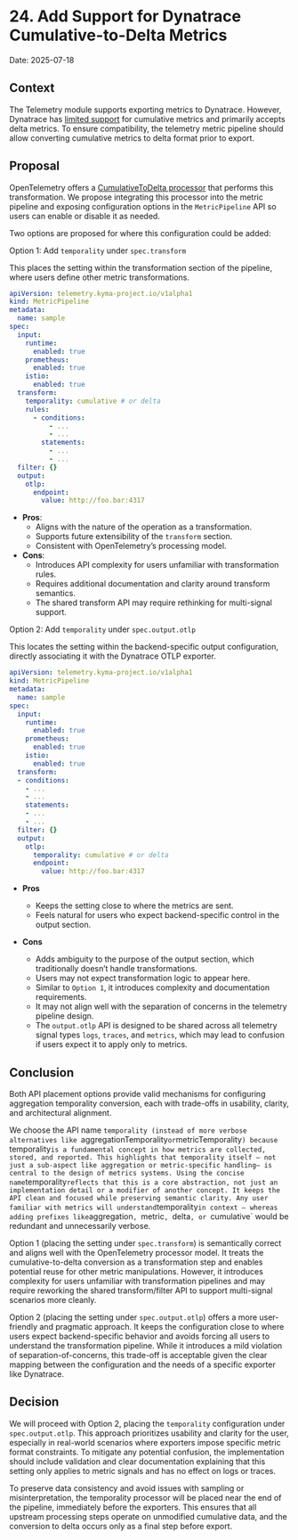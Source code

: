 # 24. Add Support for Dynatrace Cumulative-to-Delta Metrics

Date: 2025-07-18

## Context

The Telemetry module supports exporting metrics to Dynatrace. However, Dynatrace has [limited support](https://docs.dynatrace.com/docs/ingest-from/opentelemetry/getting-started/metrics/limitations#aggregation-temporality) for cumulative metrics and primarily accepts delta metrics. To ensure compatibility, the telemetry metric pipeline should allow converting cumulative metrics to delta format prior to export.

## Proposal

OpenTelemetry offers a [CumulativeToDelta processor](https://github.com/open-telemetry/opentelemetry-collector-contrib/tree/main/processor/cumulativetodeltaprocessor#cumulative-to-delta-processor) that performs this transformation. We propose integrating this processor into the metric pipeline and exposing configuration options in the `MetricPipeline` API so users can enable or disable it as needed.

Two options are proposed for where this configuration could be added:

Option 1: Add `temporality` under `spec.transform`

This places the setting within the transformation section of the pipeline, where users define other metric transformations.

```yaml
apiVersion: telemetry.kyma-project.io/v1alpha1
kind: MetricPipeline
metadata:
  name: sample
spec:
  input:
    runtime:
      enabled: true
    prometheus:
      enabled: true
    istio:
      enabled: true
  transform:
    temporality: cumulative # or delta
    rules:
      - conditions:
          - ...
          - ...
        statements:
          - ...
          - ...
  filter: {}
  output:
    otlp:
      endpoint:
        value: http://foo.bar:4317
```

- **Pros**:
    - Aligns with the nature of the operation as a transformation.
    - Supports future extensibility of the `transform` section.
    - Consistent with OpenTelemetry’s processing model.
- **Cons**:
    - Introduces API complexity for users unfamiliar with transformation rules.
    - Requires additional documentation and clarity around transform semantics.
    - The shared transform API may require rethinking for multi-signal support.

Option 2: Add `temporality` under `spec.output.otlp`

This locates the setting within the backend-specific output configuration, directly associating it with the Dynatrace OTLP exporter.

```yaml
apiVersion: telemetry.kyma-project.io/v1alpha1
kind: MetricPipeline
metadata:
  name: sample
spec:
  input:
    runtime:
      enabled: true
    prometheus:
      enabled: true
    istio:
      enabled: true
  transform:
  - conditions:
    - ...
    - ...
    statements:
    - ...
    - ...
  filter: {}
  output:
    otlp:
      temporality: cumulative # or delta
      endpoint:
        value: http://foo.bar:4317
```

- **Pros**
  - Keeps the setting close to where the metrics are sent. 
  - Feels natural for users who expect backend-specific control in the output section.

- **Cons**
  - Adds ambiguity to the purpose of the output section, which traditionally doesn’t handle transformations. 
  - Users may not expect transformation logic to appear here. 
  - Similar to `Option 1`, it introduces complexity and documentation requirements. 
  - It may not align well with the separation of concerns in the telemetry pipeline design.
  - The `output.otlp` API is designed to be shared across all telemetry signal types `logs`, `traces`, and `metrics`, which may lead to confusion if users expect it to apply only to metrics.

## Conclusion

Both API placement options provide valid mechanisms for configuring aggregation temporality conversion, each with trade-offs in usability, clarity, and architectural alignment.

We choose the API name `temporality (instead of more verbose alternatives like `aggregationTemporality` or `metricTemporality`) because `temporality` is a fundamental concept in how metrics are collected, stored, and reported. This highlights that temporality itself — not just a sub-aspect like aggregation or metric-specific handling— is central to the design of metrics systems.
Using the concise name `temporality` reflects that this is a core abstraction, not just an implementation detail or a modifier of another concept. It keeps the API clean and focused while preserving semantic clarity. Any user familiar with metrics will understand `temporality` in context — whereas adding prefixes like `aggregation`, `metric`, `delta`, or `cumulative` would be redundant and unnecessarily verbose.

Option 1 (placing the setting under `spec.transform`) is semantically correct and aligns well with the OpenTelemetry processor model. It treats the cumulative-to-delta conversion as a transformation step and enables potential reuse for other metric manipulations. However, it introduces complexity for users unfamiliar with transformation pipelines and may require reworking the shared transform/filter API to support multi-signal scenarios more cleanly.

Option 2 (placing the setting under `spec.output.otlp`) offers a more user-friendly and pragmatic approach. It keeps the configuration close to where users expect backend-specific behavior and avoids forcing all users to understand the transformation pipeline. While it introduces a mild violation of separation-of-concerns, this trade-off is acceptable given the clear mapping between the configuration and the needs of a specific exporter like Dynatrace.

## Decision

We will proceed with Option 2, placing the `temporality` configuration under `spec.output.otlp`. This approach prioritizes usability and clarity for the user, especially in real-world scenarios where exporters impose specific metric format constraints. To mitigate any potential confusion, the implementation should include validation and clear documentation explaining that this setting only applies to metric signals and has no effect on logs or traces.

To preserve data consistency and avoid issues with sampling or misinterpretation, the temporality processor will be placed near the end of the pipeline, immediately before the exporters. This ensures that all upstream processing steps operate on unmodified cumulative data, and the conversion to delta occurs only as a final step before export.